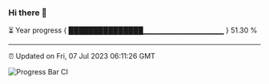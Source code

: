 ### Hi there 👋

⏳ Year progress { ███████████████▁▁▁▁▁▁▁▁▁▁▁▁▁▁▁ } 51.30 %

---

⏰ Updated on Fri, 07 Jul 2023 06:11:26 GMT

![Progress Bar CI](https://github.com/Shyam-Makwana/GitHub-Actions-Demo/workflows/Progress%20Bar%20CI/badge.svg)
